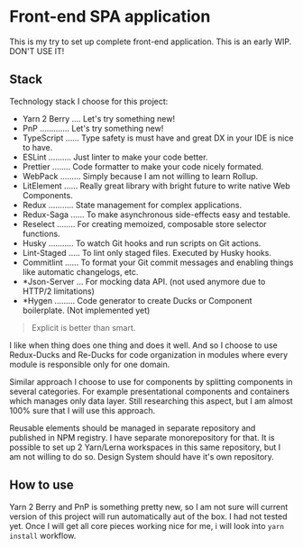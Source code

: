# Front-end SPA application

This is my try to set up complete front-end application.
This is an early WIP. DON'T USE IT!

## Stack

Technology stack I choose for this project:

- Yarn 2 Berry .... Let's try something new!
- PnP ............. Let's try something new!
- TypeScript ...... Type safety is must have and great DX in your IDE is nice to have.
- ESLint .......... Just linter to make your code better.
- Prettier ........ Code formatter to make your code nicely formated.
- WebPack ......... Simply because I am not willing to learn Rollup.
- LitElement ...... Really great library with bright future to write native Web Components.
- Redux ........... State management for complex applications.
- Redux-Saga ...... To make asynchronous side-effects easy and testable.
- Reselect ........ For creating memoized, composable store selector functions.
- Husky ........... To watch Git hooks and run scripts on Git actions.
- Lint-Staged ..... To lint only staged files. Executed by Husky hooks.
- Commitlint ...... To format your Git commit messages and enabling things like automatic changelogs, etc.
- \*Json-Server ... For mocking data API. (not used anymore due to HTTP/2 limitations)
- \*Hygen ......... Code generator to create Ducks or Component boilerplate. (Not implemented yet)

> Explicit is better than smart.

I like when thing does one thing and does it well.
And so I choose to use Redux-Ducks and Re-Ducks for code organization in modules where every
module is responsible only for one domain.

Similar approach I choose to use for components by splitting components in several categories.
For example presentational components and containers which manages only data layer.
Still researching this aspect, but I am almost 100% sure that I will use this approach.

Reusable elements should be managed in separate repository and published in NPM registry.
I have separate monorepository for that.
It is possible to set up 2 Yarn/Lerna workspaces in this same repository, but I am not willing
to do so. Design System should have it's own repository.

## How to use

Yarn 2 Berry and PnP is something pretty new, so I am not sure will current version of this project
will run automatically aut of the box. I had not tested yet.
Once I will get all core pieces working nice for me, i will look into `yarn install` workflow.
